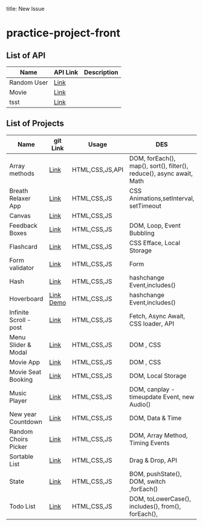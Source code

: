 title: New Issue

# practice-project-front

## List of API

| Name        | API Link                           | Description |
| ----------- | ---------------------------------- | ----------- |
| Random User | [Link](https://randomuser.me)      |             |
| Movie       | [Link](https://www.themoviedb.org) |             |
| tsst       | [Link]({{title}}) |             |

## List of Projects

| Name                   | git Link                                                                                                       | Usage           | DES                                                                  |
| ---------------------- | -------------------------------------------------------------------------------------------------------------- | --------------- | -------------------------------------------------------------------- |
| Array methods          | [Link](https://github.com/sajjad-10/practice-project-front/tree/main/Array%20methods)                          | HTML,CSS,JS,API | DOM, forEach(), map(), sort(), filter(), reduce(), async await, Math |
| Breath Relaxer App     | [Link](https://github.com/sajjad-10/practice-project-front/tree/main/Breath%20Relaxer%20App)                   | HTML,CSS,JS     | CSS Animations,setInterval, setTimeout                               |
| Canvas                 | [Link](https://github.com/sajjad-10/practice-project-front/tree/main/Canvas)                                   | HTML,CSS,JS     |                                                                      |
| Feedback Boxes         | [Link](https://github.com/sajjad-10/practice-project-front/tree/main/Random%20Choirs%20Picker)                 | HTML,CSS,JS     | DOM, Loop, Event Bubbling                                            |
| Flashcard              | [Link](<https://github.com/sajjad-10/practice-project-front/tree/main/Flashcard%20(memory)>)                   | HTML,CSS,JS     | CSS Efface, Local Storage                                            |
| Form validator         | [Link](https://github.com/sajjad-10/practice-project-front/tree/main/Form%20Validator)                         | HTML,CSS,JS     | Form                                                                 |
| Hash                   | [Link](https://github.com/sajjad-10/practice-project-front/tree/main/Hash)                                     | HTML,CSS,JS     | hashchange Event,includes()                                          |
| Hoverboard             | [Link](https://github.com/sajjad-10/practice-project-front/) [Demo](https://codepen.io/sajjad-10/pen/oNPjXRr)  | HTML,CSS,JS     | hashchange Event,includes()                                          |
| Infinite Scroll - post | [Link](https://github.com/sajjad-10/practice-project-front/tree/main/Infinite%20Scroll%20-%20post%20-%20fetch) | HTML,CSS,JS     | Fetch, Async Await, CSS loader, API                                  |
| Menu Slider & Modal    | [Link](https://github.com/sajjad-10/practice-project-front/tree/main/Menu%20Slider%20%26%20Modal)              | HTML,CSS,JS     | DOM , CSS                                                            |
| Movie App              | [Link](https://github.com/sajjad-10/practice-project-front/tree/main/Menu%20Slider%20%26%20Modal)              | HTML,CSS,JS     | DOM , CSS                                                            |
| Movie Seat Booking     | [Link](https://github.com/sajjad-10/practice-project-front/tree/main/Movie%Seat%Booking)                       | HTML,CSS,JS     | DOM, Local Storage                                                   |
| Music Player           | [Link](https://github.com/sajjad-10/practice-project-front/tree/main/Music%20player)                           | HTML,CSS,JS     | DOM, canplay - timeupdate Event, new Audio()                         |
| New year Countdown     | [Link](https://github.com/sajjad-10/practice-project-front/tree/main/New%20year%20Countdown)                   | HTML,CSS,JS     | DOM, Data & Time                                                     |
| Random Choirs Picker   | [Link](https://github.com/sajjad-10/practice-project-front/tree/main/Random%20Choirs%20Picker)                 | HTML,CSS,JS     | DOM, Array Method, Timing Events                                     |
| Sortable List          | [Link](https://github.com/sajjad-10/practice-project-front/tree/main/Sortable%20List)                          | HTML,CSS,JS     | Drag & Drop, API                                                     |
| State                  | [Link](https://github.com/sajjad-10/practice-project-front/tree/main/State)                                    | HTML,CSS,JS     | BOM, pushState(), DOM, switch ,forEach()                             |
| Todo List              | [Link](https://github.com/sajjad-10/practice-project-front/tree/main/Todo%20List)                              | HTML,CSS,JS     | DOM, toLowerCase(), includes(), from(), forEach(),                   |
